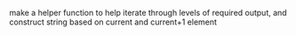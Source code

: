 make a helper function to help iterate through levels of required output, and construct string based on current and current+1 element
